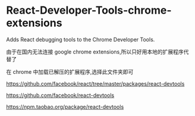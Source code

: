 # React-Developer-Tools-chrome-extensions

Adds React debugging tools to the Chrome Developer Tools.

由于在国内无法连接 google chrome extensions,所以只好用本地的扩展程序代替了

在 chrome 中加载已解压的扩展程序,选择此文件夹即可

https://github.com/facebook/react/tree/master/packages/react-devtools

https://github.com/facebook/react-devtools

https://npm.taobao.org/package/react-devtools
